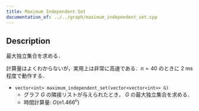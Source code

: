 ```yaml
---
title: Maximum Independent Set
documentation_of: ../../graph/maximum_independent_set.cpp
---
```


## Description

最大独立集合を求める．

計算量はよくわからないが，実用上は非常に高速である．$n = 40$ のときに 2 ms 程度で動作する．

- `vector<int> maximum_independent_set(vector<vector<int>> G)`
    - グラフ $G$ の隣接リストが与えられたとき， $G$ の最大独立集合を求める．
    - 時間計算量: $O(n1.466^n)$